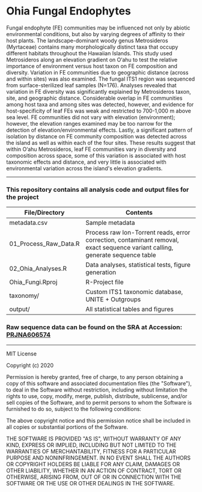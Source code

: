 # Ohia Fungal Endophytes

Fungal endophyte (FE) communities may be influenced not only by abiotic environmental conditions, but also by varying degrees of affinity to their host plants.  The landscape-dominant woody genus Metrosideros (Myrtaceae) contains many morphologically distinct taxa that occupy different habitats throughout the Hawaiian Islands.  This study used Metrosideros along an elevation gradient on O‘ahu to test the relative importance of environment versus host taxon on FE composition and diversity.  Variation in FE communities due to geographic distance (across and within sites) was also examined.  The fungal ITS1 region was sequenced from surface-sterilized leaf samples (N=176). Analyses revealed that variation in FE diversity was significantly explained by Metrosideros taxon, site, and geographic distance.  Considerable overlap in FE communities among host taxa and among sites was detected, however, and evidence for host-specificity of leaf FEs was weak and restricted to 700-1,000 m above sea level.  FE communities did not vary with elevation (environment); however, the elevation ranges examined may be too narrow for the detection of elevation/environmental effects.  Lastly, a significant pattern of isolation by distance on FE community composition was detected across the island as well as within each of the four sites.  These results suggest that within O‘ahu Metrosideros, leaf FE communities vary in diversity and composition across space, some of this variation is associated with host taxonomic effects and distance, and very little is associated with environmental variation across the island's elevation gradients.

___


### This repository contains all analysis code and output files for the project

|  File/Directory       	|  Contents                                                                                                                       	|
|-----------------------	|---------------------------------------------------------------------------------------------------------------------------------	|
| metadata.csv          	| Sample metadata                                                                                                                 	|
| 01_Process_Raw_Data.R 	|  Process raw Ion-Torrent reads, error correction, contaminant removal, exact sequence variant calling, generate sequence table 	|
| 02_Ohia_Analyses.R    	| Data analyses, statistical tests, figure generation                                                                             	|
| Ohia_Fungi.Rproj      	| R-Project file                                                                                                                  	|
| taxonomy/             	| Custom ITS1 taxonomic database, UNITE + Outgroups                                                                               	|
| output/               	| All statistical tables and figures                                                                                              	|

### Raw sequence data can be found on the SRA at Accession: [PRJNA606574](https://www.ncbi.nlm.nih.gov/bioproject/PRJNA606574)


___


MIT License

Copyright (c) 2020 

Permission is hereby granted, free of charge, to any person obtaining a copy
of this software and associated documentation files (the "Software"), to deal
in the Software without restriction, including without limitation the rights
to use, copy, modify, merge, publish, distribute, sublicense, and/or sell
copies of the Software, and to permit persons to whom the Software is
furnished to do so, subject to the following conditions:

The above copyright notice and this permission notice shall be included in all
copies or substantial portions of the Software.

THE SOFTWARE IS PROVIDED "AS IS", WITHOUT WARRANTY OF ANY KIND, EXPRESS OR
IMPLIED, INCLUDING BUT NOT LIMITED TO THE WARRANTIES OF MERCHANTABILITY,
FITNESS FOR A PARTICULAR PURPOSE AND NONINFRINGEMENT. IN NO EVENT SHALL THE
AUTHORS OR COPYRIGHT HOLDERS BE LIABLE FOR ANY CLAIM, DAMAGES OR OTHER
LIABILITY, WHETHER IN AN ACTION OF CONTRACT, TORT OR OTHERWISE, ARISING FROM,
OUT OF OR IN CONNECTION WITH THE SOFTWARE OR THE USE OR OTHER DEALINGS IN THE
SOFTWARE.
